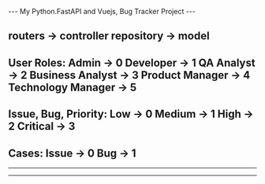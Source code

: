 --- My Python.FastAPI and Vuejs, Bug Tracker Project ---

routers -> controller
repository -> model
--------------
User Roles:
Admin -> 0
Developer -> 1
QA Analyst -> 2
Business Analyst -> 3
Product Manager -> 4
Technology Manager -> 5
--------------
Issue, Bug, Priority:
Low -> 0
Medium -> 1
High -> 2
Critical -> 3
--------------
Cases:
Issue -> 0
Bug -> 1
--------------

--------------

--------------